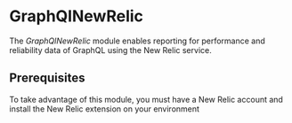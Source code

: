 # GraphQlNewRelic

The _GraphQlNewRelic_ module enables reporting for performance and reliability data of GraphQL using the New Relic service.

## Prerequisites

To take advantage of this module, you must have a New Relic account and install the New Relic extension on your environment

